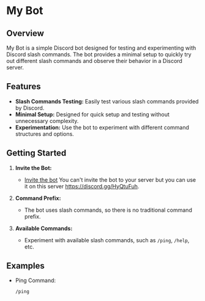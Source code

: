 # My Bot

## Overview

My Bot is a simple Discord bot designed for testing and experimenting with Discord slash commands. The bot provides a minimal setup to quickly try out different slash commands and observe their behavior in a Discord server.

## Features

- **Slash Commands Testing:** Easily test various slash commands provided by Discord.
- **Minimal Setup:** Designed for quick setup and testing without unnecessary complexity.
- **Experimentation:** Use the bot to experiment with different command structures and options.

## Getting Started

1. **Invite the Bot:**
   - [Invite the bot](#) You can't invite the bot to your server but you can use it on this server https://discord.gg/HyQtuFuh.

2. **Command Prefix:**
   - The bot uses slash commands, so there is no traditional command prefix.

3. **Available Commands:**
   - Experiment with available slash commands, such as `/ping`, `/help`, etc.

## Examples

- Ping Command:
  ```plaintext
  /ping